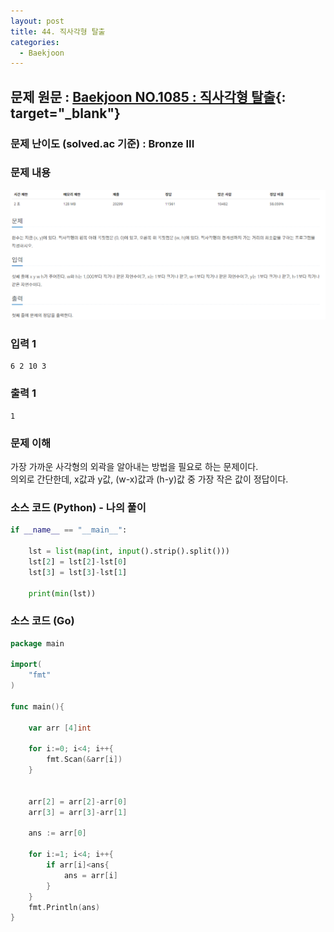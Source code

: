 ```yaml
---
layout: post
title: 44. 직사각형 탈출
categories:
  - Baekjoon
---
```


## 문제 원문 : [Baekjoon NO.1085 : 직사각형 탈출](https://www.acmicpc.net/problem/1085){: target="\_blank"}

### 문제 난이도 (solved.ac 기준) : Bronze III

### 문제 내용

![1085_exit_square](/assets/images/Baekjoon/1085_exit_square.PNG)

### 입력 1

```
6 2 10 3
```

### 출력 1

```
1
```

### 문제 이해

가장 가까운 사각형의 외곽을 알아내는 방법을 필요로 하는 문제이다.  
의외로 간단한데, x값과 y값, (w-x)값과 (h-y)값 중 가장 작은 값이 정답이다.

### 소스 코드 (Python) - 나의 풀이

```python
if __name__ == "__main__":

    lst = list(map(int, input().strip().split()))
    lst[2] = lst[2]-lst[0]
    lst[3] = lst[3]-lst[1]

    print(min(lst))

```

### 소스 코드 (Go)

```go
package main

import(
    "fmt"
)

func main(){

    var arr [4]int

    for i:=0; i<4; i++{
        fmt.Scan(&arr[i])
    }


    arr[2] = arr[2]-arr[0]
    arr[3] = arr[3]-arr[1]

    ans := arr[0]

    for i:=1; i<4; i++{
        if arr[i]<ans{
            ans = arr[i]
        }
    }
    fmt.Println(ans)
}
```
